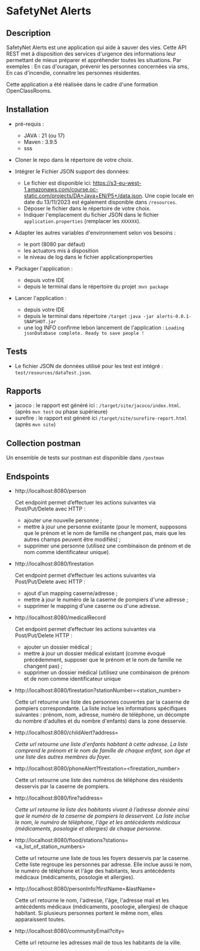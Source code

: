# SafetyNet Alerts

## Description
SafetyNet Alerts est une application qui aide à sauver des vies.
Cette API REST met à disposition des services d'urgence  des informations leur permettant de mieux préparer et appréhender toutes les situations.
Par exemples : En cas d'ouragan, prévenir les personnes concernées via sms, En cas d'incendie, connaitre les personnes résidentes.

Cette application a été réalisée dans le cadre d'une formation OpenClassRooms.

##  Installation

- pré-requis : 
    - JAVA : 21 (ou 17)
    - Maven : 3.9.5
    - sss
 

- Cloner le repo dans le répertoire de votre choix.
 

- Intégrer le Fichier JSON support des données: 
  - Le fichier est disponible ici: https://s3-eu-west-1.amazonaws.com/course.oc-static.com/projects/DA+Java+EN/P5+/data.json. Une copie locale en date du 13/11/2023 est également disponible dans `/resources`.    
  - Déposer le fichier dans le répertoire de votre choix.
  - Indiquer l'emplacement du fichier JSON dans le fichier `application.properties` (remplacer les `XXXXXX`). 
 

- Adapter les autres variables d'environnement selon vos besoins :
  - le port (8080 par défaut)
  - les actuators mis à disposition
  - le niveau de log dans le fichier applicationproperties
 

- Packager l'application :
  - depuis votre IDE
  - depuis le terminal dans le répertoire du projet :`mvn package`
   
  
- Lancer l'application :
  - depuis votre IDE
  - depuis le terminal dans répertoire `/target` :`java -jar alerts-0.0.1-SNAPSHOT.jar`
  - une log INFO confirme lebon lancement de l'application : `Loading jsonDatabase complete. Ready to save people !`

##  Tests
- Le fichier JSON de données utilisé pour les test est intégré : `test/resources/dataTest.json`.

## Rapports
- jacoco : le rapport est généré ici : `/target/site/jacoco/index.html`. (après `mvn test` ou phase supérieure)
- surefire : le rapport est généré ici `/target/site/surefire-report.html` (après `mvn site`)

## Collection postman
Un ensemble de tests sur postman est disponible dans `/postman`

## Endspoints

- http://localhost:8080/person

  Cet endpoint permet d’effectuer les actions suivantes via Post/Put/Delete avec HTTP :
  - ajouter une nouvelle personne ;
  -  mettre à jour une personne existante (pour le moment, supposons que le prénom et le nom de
  famille ne changent pas, mais que les autres champs peuvent être modifiés) ;
  - supprimer une personne (utilisez une combinaison de prénom et de nom comme identificateur
  unique).
   

- http://localhost:8080/firestation

  Cet endpoint permet d’effectuer les actions suivantes via Post/Put/Delete avec HTTP :
  - ajout d'un mapping caserne/adresse ;
  - mettre à jour le numéro de la caserne de pompiers d'une adresse ;
  - supprimer le mapping d'une caserne ou d'une adresse. 
 

- http://localhost:8080/medicalRecord

  Cet endpoint permet d’effectuer les actions suivantes via Post/Put/Delete HTTP :
  - ajouter un dossier médical ;
  - mettre à jour un dossier médical existant (comme évoqué précédemment, supposer que le
  prénom et le nom de famille ne changent pas) ;
  - supprimer un dossier médical (utilisez une combinaison de prénom et de nom comme
  identificateur unique


- http://localhost:8080/firestation?stationNumber=<station_number>

  Cette url retourne une liste des personnes couvertes par la caserne de pompiers correspondante. La liste
inclue les informations spécifiques suivantes : prénom, nom, adresse, numéro de téléphone, un décompte du nombre d'adultes et du nombre d'enfants) dans la zone desservie.

  
- http://localhost:8080/childAlert?address=<address>

  Cette url retourne une liste d'enfants habitant à cette adresse.
La liste comprend le prénom et le nom de famille de chaque enfant, son âge et une liste des autres
membres du foyer. 


- http://localhost:8080/phoneAlert?firestation=<firestation_number>

  Cette url retourne une liste des numéros de téléphone des résidents desservis par la caserne de
pompiers.
 

- http://localhost:8080/fire?address=<address>

  Cette url retourne la liste des habitants vivant à l’adresse donnée ainsi que le numéro de la caserne
de pompiers la desservant. La liste inclue le nom, le numéro de téléphone, l'âge et les antécédents
médicaux (médicaments, posologie et allergies) de chaque personne.
 

- http://localhost:8080/flood/stations?stations=<a_list_of_station_numbers>

  Cette url retourne une liste de tous les foyers desservis par la caserne. Cette liste regroupe les
personnes par adresse. Elle inclue aussi le nom, le numéro de téléphone et l'âge des habitants, leurs antécédents médicaux (médicaments, posologie et allergies).
 

- http://localhost:8080/personInfo?firstName=<firstName>&lastName=<lastName>

  Cette url retourne le nom, l'adresse, l'âge, l'adresse mail et les antécédents médicaux (médicaments,
posologie, allergies) de chaque habitant. Si plusieurs personnes portent le même nom, elles apparaissent toutes.
 

- http://localhost:8080/communityEmail?city=<city>

  Cette url retourne les adresses mail de tous les habitants de la ville.

